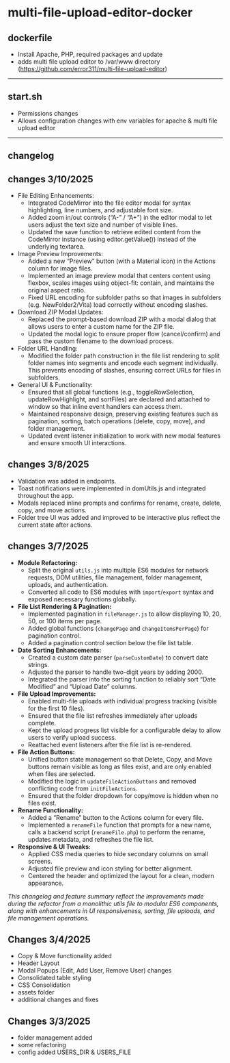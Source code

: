 # multi-file-upload-editor-docker

## dockerfile

- Install Apache, PHP, required packages and update
- adds multi file upload editor to /var/www directory (<https://github.com/error311/multi-file-upload-editor>)

---

## start.sh

- Permissions changes
- Allows configuration changes with env variables for apache & multi file upload editor

---

## changelog

## changes 3/10/2025

- File Editing Enhancements:
  - Integrated CodeMirror into the file editor modal for syntax highlighting, line numbers, and adjustable font size.
  - Added zoom in/out controls (“A-” / “A+”) in the editor modal to let users adjust the text size and number of visible lines.
  - Updated the save function to retrieve edited content from the CodeMirror instance (using editor.getValue()) instead of the underlying textarea.
- Image Preview Improvements:
  - Added a new “Preview” button (with a Material icon) in the Actions column for image files.
  - Implemented an image preview modal that centers content using flexbox, scales images using object-fit: contain, and maintains the original aspect ratio.
  - Fixed URL encoding for subfolder paths so that images in subfolders (e.g. NewFolder2/Vita) load correctly without encoding slashes.
- Download ZIP Modal Updates:
  - Replaced the prompt-based download ZIP with a modal dialog that allows users to enter a custom name for the ZIP file.
  - Updated the modal logic to ensure proper flow (cancel/confirm) and pass the custom filename to the download process.
- Folder URL Handling:
  - Modified the folder path construction in the file list rendering to split folder names into segments and encode each segment individually. This prevents encoding of slashes, ensuring correct URLs for files in subfolders.
- General UI & Functionality:
  - Ensured that all global functions (e.g., toggleRowSelection, updateRowHighlight, and sortFiles) are declared and attached to window so that inline event handlers can access them.
  - Maintained responsive design, preserving existing features such as pagination, sorting, batch operations (delete, copy, move), and folder management.
  - Updated event listener initialization to work with new modal features and ensure smooth UI interactions.

## changes 3/8/2025

- Validation was added in endpoints.
- Toast notifications were implemented in domUtils.js and integrated throughout the app.
- Modals replaced inline prompts and confirms for rename, create, delete, copy, and move actions.
- Folder tree UI was added and improved to be interactive plus reflect the current state after actions.

## changes 3/7/2025

- **Module Refactoring:**
  - Split the original `utils.js` into multiple ES6 modules for network requests, DOM utilities, file management, folder management, uploads, and authentication.
  - Converted all code to ES6 modules with `import`/`export` syntax and exposed necessary functions globally.
- **File List Rendering & Pagination:**
  - Implemented pagination in `fileManager.js` to allow displaying 10, 20, 50, or 100 items per page.
  - Added global functions (`changePage` and `changeItemsPerPage`) for pagination control.
  - Added a pagination control section below the file list table.
- **Date Sorting Enhancements:**
  - Created a custom date parser (`parseCustomDate`) to convert date strings.
  - Adjusted the parser to handle two-digit years by adding 2000.
  - Integrated the parser into the sorting function to reliably sort “Date Modified” and “Upload Date” columns.
- **File Upload Improvements:**
  - Enabled multi-file uploads with individual progress tracking (visible for the first 10 files).
  - Ensured that the file list refreshes immediately after uploads complete.
  - Kept the upload progress list visible for a configurable delay to allow users to verify upload success.
  - Reattached event listeners after the file list is re-rendered.
- **File Action Buttons:**
  - Unified button state management so that Delete, Copy, and Move buttons remain visible as long as files exist, and are only enabled when files are selected.
  - Modified the logic in `updateFileActionButtons` and removed conflicting code from `initFileActions`.
  - Ensured that the folder dropdown for copy/move is hidden when no files exist.
- **Rename Functionality:**
  - Added a “Rename” button to the Actions column for every file.
  - Implemented a `renameFile` function that prompts for a new name, calls a backend script (`renameFile.php`) to perform the rename, updates metadata, and refreshes the file list.
- **Responsive & UI Tweaks:**
  - Applied CSS media queries to hide secondary columns on small screens.
  - Adjusted file preview and icon styling for better alignment.
  - Centered the header and optimized the layout for a clean, modern appearance.
  
*This changelog and feature summary reflect the improvements made during the refactor from a monolithic utils file to modular ES6 components, along with enhancements in UI responsiveness, sorting, file uploads, and file management operations.*

## Changes 3/4/2025

- Copy & Move functionality added  
- Header Layout  
- Modal Popups (Edit, Add User, Remove User) changes  
- Consolidated table styling  
- CSS Consolidation  
- assets folder  
- additional changes and fixes

## Changes 3/3/2025

- folder management added  
- some refactoring  
- config added USERS_DIR & USERS_FILE  

